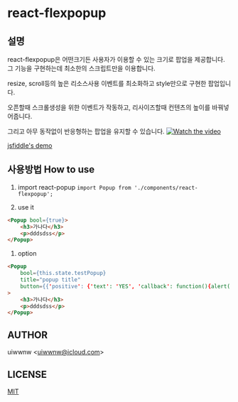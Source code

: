 # react-flexpopup

## 설명
react-flexpopup은
어떤크기든 사용자가 이용할 수 있는 크기로 팝업을 제공합니다.
그 기능을 구현하는데
최소한의 스크립트만을 이용합니다.

resize, scroll등의 높은 리소스사용 이벤트를 최소화하고
style만으로 구현한 팝업입니다.

오픈할때 스크롤생성을 위한 이벤트가 작동하고,
리사이즈할때 컨텐츠의 높이를 바꿔넣어줍니다.

그리고 아무 동작없이 반응형하는 팝업을 유지할 수 있습니다.
[![Watch the video](https://raw.githubusercontent.com/uiwwnw/react-flexpopup/master/noreact/demo.jpg)](https://youtu.be/bW1UtcShS6Y)

[jsfiddle's demo](https://jsfiddle.net/uiwwnw/23nv17yz/embedded/result/#Result/)

## 사용방법 How to use
1. import react-popup
`import Popup from './components/react-flexpopup';`

1. use it

```html
<Popup bool={true}>
    <h3>가나다</h3>
    <p>dddsdss</p>
</Popup>

```

1. option

```html
<Popup 
    bool={this.state.testPopup} 
    title="popup title" 
    button={{'positive': {'text': 'YES', 'callback': function(){alert('close popup')}}, 'negative': {'text': 'NO', 'callback': function(){alert('close popup too')}}}}
>
    <h3>가나다</h3>
    <p>dddsdss</p>
</Popup>
```


## AUTHOR

uiwwnw &lt;[uiwwnw@icloud.com](mailto:uiwwnw@icloud.com)&gt;

## LICENSE

[MIT](https://uiwwnw.mit-license.org)

